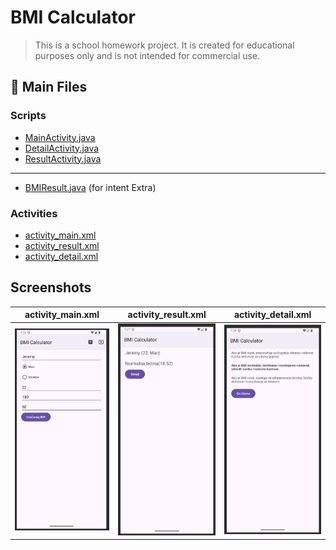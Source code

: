 # BMI Calculator

> This is a school homework project. It is created for educational purposes only and is not intended for commercial use.

## 📁 Main Files

### Scripts

- [MainActivity.java](app/src/main/java/com/example/mbi_calculator/MainActivity.java)
- [DetailActivity.java](app/src/main/java/com/example/mbi_calculator/DetailActivity.java)
- [ResultActivity.java](app/src/main/java/com/example/mbi_calculator/ResultActivity.java)
---
- [BMIResult.java](app/src/main/java/com/example/mbi_calculator/ResultActivity.java) (for intent Extra)

### Activities

- [activity_main.xml](/app/src/main/res/layout/activity_main.xml)
- [activity_result.xml](/app/src/main/res/layout/activity_result.xml)
- [activity_detail.xml](/app/src/main/res/layout/activity_detail.xml)


## Screenshots

| activity_main.xml | activity_result.xml | activity_detail.xml |
| --- | --- | --- |
| ![main](readme_media/MainActivity.png) | ![result](readme_media/ResultActivity.png) | ![detail](readme_media/DetailActivity.png)